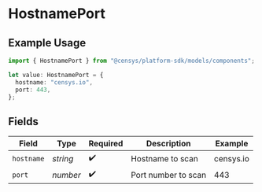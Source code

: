 # HostnamePort

## Example Usage

```typescript
import { HostnamePort } from "@censys/platform-sdk/models/components";

let value: HostnamePort = {
  hostname: "censys.io",
  port: 443,
};
```

## Fields

| Field               | Type                | Required            | Description         | Example             |
| ------------------- | ------------------- | ------------------- | ------------------- | ------------------- |
| `hostname`          | *string*            | :heavy_check_mark:  | Hostname to scan    | censys.io           |
| `port`              | *number*            | :heavy_check_mark:  | Port number to scan | 443                 |